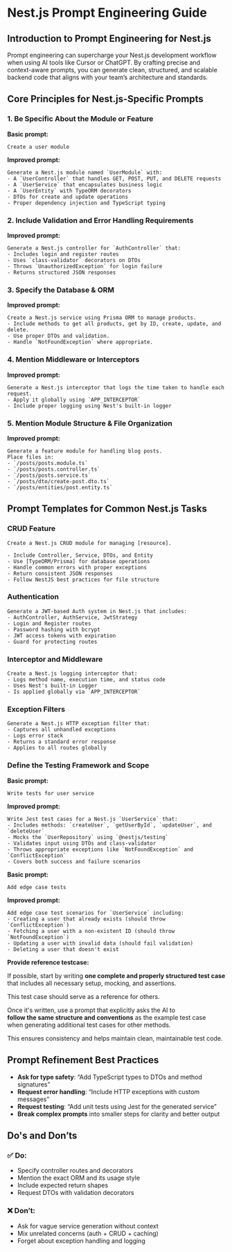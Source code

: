 # Nest.js Prompt Engineering Guide

## Introduction to Prompt Engineering for Nest.js

Prompt engineering can supercharge your Nest.js development workflow when using AI tools like Cursor or ChatGPT. By crafting precise and context-aware prompts, you can generate clean, structured, and scalable backend code that aligns with your team’s architecture and standards.

## Core Principles for Nest.js-Specific Prompts

### 1. Be Specific About the Module or Feature

**Basic prompt:**

```
Create a user module
```

**Improved prompt:**

```
Generate a Nest.js module named `UserModule` with:
- A `UserController` that handles GET, POST, PUT, and DELETE requests
- A `UserService` that encapsulates business logic
- A `UserEntity` with TypeORM decorators
- DTOs for create and update operations
- Proper dependency injection and TypeScript typing
```

### 2. Include Validation and Error Handling Requirements

**Improved prompt:**

```
Generate a Nest.js controller for `AuthController` that:
- Includes login and register routes
- Uses `class-validator` decorators on DTOs
- Throws `UnauthorizedException` for login failure
- Returns structured JSON responses
```

### 3. Specify the Database & ORM

**Improved prompt:**

```
Create a Nest.js service using Prisma ORM to manage products.
- Include methods to get all products, get by ID, create, update, and delete.
- Use proper DTOs and validation.
- Handle `NotFoundException` where appropriate.
```

### 4. Mention Middleware or Interceptors

**Improved prompt:**

```
Generate a Nest.js interceptor that logs the time taken to handle each request.
- Apply it globally using `APP_INTERCEPTOR`
- Include proper logging using Nest's built-in logger
```

### 5. Mention Module Structure & File Organization

**Improved prompt:**

```
Generate a feature module for handling blog posts.
Place files in:
- `/posts/posts.module.ts`
- `/posts/posts.controller.ts`
- `/posts/posts.service.ts`
- `/posts/dto/create-post.dto.ts`
- `/posts/entities/post.entity.ts`
```

## Prompt Templates for Common Nest.js Tasks

### CRUD Feature

```
Create a Nest.js CRUD module for managing [resource].

- Include Controller, Service, DTOs, and Entity
- Use [TypeORM/Prisma] for database operations
- Handle common errors with proper exceptions
- Return consistent JSON responses
- Follow NestJS best practices for file structure
```

### Authentication

```
Generate a JWT-based Auth system in Nest.js that includes:
- AuthController, AuthService, JwtStrategy
- Login and Register routes
- Password hashing with bcrypt
- JWT access tokens with expiration
- Guard for protecting routes
```

### Interceptor and Middleware

```
Create a Nest.js logging interceptor that:
- Logs method name, execution time, and status code
- Uses Nest's built-in Logger
- Is applied globally via `APP_INTERCEPTOR`
```

### Exception Filters

```
Generate a Nest.js HTTP exception filter that:
- Captures all unhandled exceptions
- Logs error stack
- Returns a standard error response
- Applies to all routes globally
```

### Define the Testing Framework and Scope

**Basic prompt:**

```
Write tests for user service
```

**Improved prompt:**

```
Write Jest test cases for a Nest.js `UserService` that:
- Includes methods: `createUser`, `getUserById`, `updateUser`, and `deleteUser`
- Mocks the `UserRepository` using `@nestjs/testing`
- Validates input using DTOs and class-validator
- Throws appropriate exceptions like `NotFoundException` and `ConflictException`
- Covers both success and failure scenarios
```

**Basic prompt:**

```
Add edge case tests
```

**Improved prompt:**

```
Add edge case test scenarios for `UserService` including:
- Creating a user that already exists (should throw `ConflictException`)
- Fetching a user with a non-existent ID (should throw `NotFoundException`)
- Updating a user with invalid data (should fail validation)
- Deleting a user that doesn't exist
```

**Provide reference testcase:**

If possible, start by writing **one complete and properly structured test case**  
that includes all necessary setup, mocking, and assertions.  

This test case should serve as a reference for others.  

Once it's written, use a prompt that explicitly asks the AI to  
**follow the same structure and conventions** as the example test case  
when generating additional test cases for other methods.  

This ensures consistency and helps maintain clean, maintainable test code.

## Prompt Refinement Best Practices

- **Ask for type safety**: “Add TypeScript types to DTOs and method signatures”
- **Request error handling**: “Include HTTP exceptions with custom messages”
- **Request testing**: “Add unit tests using Jest for the generated service”
- **Break complex prompts** into smaller steps for clarity and better output

## Do's and Don’ts

### ✅ Do:
- Specify controller routes and decorators
- Mention the exact ORM and its usage style
- Include expected return shapes
- Request DTOs with validation decorators

### ❌ Don’t:
- Ask for vague service generation without context
- Mix unrelated concerns (auth + CRUD + caching)
- Forget about exception handling and logging
```
